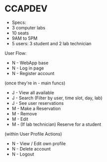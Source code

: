 ﻿# CCAPDEV
- Specs:
- 3 computer labs
- 10 seats
- 9AM to 5PM
- 5 users: 3 student and 2 lab technician

User Flow:
- N - WebApp base
- N - Log in page
- N - Register account

(once they're in - main funcs)
- J - View all available
- J - Search (Filter by user, time slot, day, lab)
- J - See user reservations
- M - Make a Reservation
- M - Remove
- M - Edit
- M - (If lab technician) Reserve for a student

(within User Profile Actions)
- N - View / Edit own profile
- N - Delete account
- N - Logout


